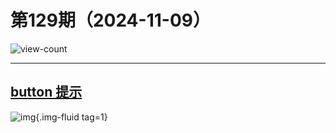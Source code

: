 # 第129期（2024-11-09）

![view-count](https://count.getloli.com/@xiaoxuan6-weekly-20241109)

---
## [button 提示](https://atomiks.github.io/tippyjs)
![img](https://mirror.ghproxy.com/https://raw.githubusercontent.com/xiaoxuan6/weekly/main/docs/static/images/2024-11-09/1731154412.png){.img-fluid tag=1}
